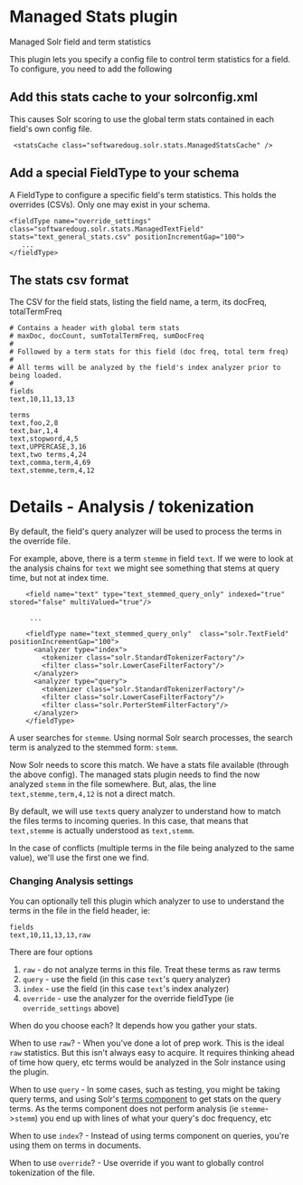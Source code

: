 # Managed Stats plugin

Managed Solr field and term statistics

This plugin lets you specify a config file to control term statistics for a field. To configure, you need to add the following

## Add this stats cache to your solrconfig.xml

This causes Solr scoring to use the global term stats contained in each field's own config file.

```
 <statsCache class="softwaredoug.solr.stats.ManagedStatsCache" />
```

## Add a special FieldType to your schema

A FieldType to configure a specific field's term statistics. This holds the overrides (CSVs). Only one may exist in your schema.

```
<fieldType name="override_settings" class="softwaredoug.solr.stats.ManagedTextField" stats="text_general_stats.csv" positionIncrementGap="100">
   ...
</fieldType>
```

## The stats csv format

The CSV for the field stats, listing the field name, a term, its docFreq, totalTermFreq

```
# Contains a header with global term stats
# maxDoc, docCount, sumTotalTermFreq, sumDocFreq
#
# Followed by a term stats for this field (doc freq, total term freq)
#
# All terms will be analyzed by the field's index analyzer prior to being loaded.
#
fields
text,10,11,13,13

terms
text,foo,2,8
text,bar,1,4
text,stopword,4,5
text,UPPERCASE,3,16
text,two terms,4,24
text,comma,term,4,69
text,stemme,term,4,12
```

# Details - Analysis / tokenization

By default, the field's query analyzer will be used to process the terms in the override file.

For example, above, there is a term `stemme` in field `text`. If we were to look at the analysis chains for `text` we might see something that stems at query time, but not at index time.

```
    <field name="text" type="text_stemmed_query_only" indexed="true" stored="false" multiValued="true"/>

     ...
 
    <fieldType name="text_stemmed_query_only"  class="solr.TextField" positionIncrementGap="100">
      <analyzer type="index">
        <tokenizer class="solr.StandardTokenizerFactory"/>
        <filter class="solr.LowerCaseFilterFactory"/>
      </analyzer>
      <analyzer type="query">
        <tokenizer class="solr.StandardTokenizerFactory"/>
        <filter class="solr.LowerCaseFilterFactory"/>
        <filter class="solr.PorterStemFilterFactory"/>
      </analyzer>
    </fieldType>
```

A user searches for `stemme`. Using normal Solr search processes, the search term is analyzed to the stemmed form: `stemm`.

Now Solr needs to score this match. We have a stats file available (through the above config). The managed stats plugin needs to find the now analyzed `stemm` in the file somewhere. But, alas, the line `text,stemme,term,4,12` is not a direct match.

By default, we will use `text`s query analyzer to understand how to match the files terms to incoming queries. In this case, that means that `text,stemme` is actually understood as `text,stemm`.

In the case of conflicts (multiple terms in the file being analyzed to the same value), we'll use the first one we find.

### Changing Analysis settings

You can optionally tell this plugin which analyzer to use to understand the terms in the file in the field header, ie:

```
fields
text,10,11,13,13,raw
```

There are four options

1. `raw` - do not analyze terms in this file. Treat these terms as raw terms
2. `query` - use the field (in this case `text`'s query analyzer)
3. `index` - use the field (in this case `text`'s index analyzer)
4. `override` - use the analyzer for the override fieldType (ie `override_settings` above)

When do you choose each? It depends how you gather your stats.

When to use `raw`? - When you've done a lot of prep work. This is the ideal `raw` statistics. But this isn't always easy to acquire. It requires thinking ahead of time how query, etc terms would be analyzed in the Solr instance using the plugin.

When to use `query` - In some cases, such as testing, you might be taking query terms, and using Solr's [terms component](https://solr.apache.org/guide/solr/latest/query-guide/terms-component.html) to get stats on the query terms. As the terms component does not perform analysis (ie `stemme`->`stemm`) you end up with lines of what your query's doc frequency, etc

When to use `index`? - Instead of using terms component on queries, you're using them on terms in documents.

When to use `override`? - Use override if you want to globally control tokenization of the file.
